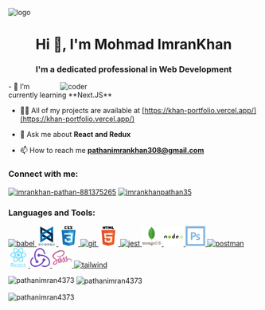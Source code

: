 ![logo](https://images.unsplash.com/photo-1633356122544-f134324a6cee?ixlib=rb-4.0.3&ixid=M3wxMjA3fDB8MHxzZWFyY2h8MXx8cmVhY3QlMjBqc3xlbnwwfHwwfHx8MA%3D%3D&auto=format&fit=crop&w=600&q=60)
<h1 align="center">Hi 👋, I'm Mohmad ImranKhan</h1>
<h3 align="center">I'm a dedicated professional in Web Development</h3>
<img align="right" alt="coder" width="400" src="https://media3.giphy.com/media/qgQUggAC3Pfv687qPC/giphy.gif?cid=ecf05e4758ihtaok5qgsnti9ea129os6hcxldtrvo5mt175h&ep=v1_gifs_search&rid=giphy.gif&ct=g">
- 🌱 I’m currently learning **Next.JS**

- 👨‍💻 All of my projects are available at [https://khan-portfolio.vercel.app/](https://khan-portfolio.vercel.app/)

- 💬 Ask me about **React and Redux**

- 📫 How to reach me **pathanimrankhan308@gmail.com**

<h3 align="left">Connect with me:</h3>
<p align="left">
<a href="https://linkedin.com/in/imrankhan-pathan-881375265" target="blank"><img align="center" src="https://raw.githubusercontent.com/rahuldkjain/github-profile-readme-generator/master/src/images/icons/Social/linked-in-alt.svg" alt="imrankhan-pathan-881375265" height="30" width="40" /></a>
<a href="https://instagram.com/imrankhanpathan35" target="blank"><img align="center" src="https://raw.githubusercontent.com/rahuldkjain/github-profile-readme-generator/master/src/images/icons/Social/instagram.svg" alt="imrankhanpathan35" height="30" width="40" /></a>
</p>

<h3 align="left">Languages and Tools:</h3>
<p align="left"> <a href="https://babeljs.io/" target="_blank" rel="noreferrer"> <img src="https://www.vectorlogo.zone/logos/babeljs/babeljs-icon.svg" alt="babel" width="40" height="40"/> </a> <a href="https://backbonejs.org" target="_blank" rel="noreferrer"> <img src="https://raw.githubusercontent.com/devicons/devicon/master/icons/backbonejs/backbonejs-original-wordmark.svg" alt="backbonejs" width="40" height="40"/> </a> <a href="https://www.w3schools.com/css/" target="_blank" rel="noreferrer"> <img src="https://raw.githubusercontent.com/devicons/devicon/master/icons/css3/css3-original-wordmark.svg" alt="css3" width="40" height="40"/> </a> <a href="https://git-scm.com/" target="_blank" rel="noreferrer"> <img src="https://www.vectorlogo.zone/logos/git-scm/git-scm-icon.svg" alt="git" width="40" height="40"/> </a> <a href="https://www.w3.org/html/" target="_blank" rel="noreferrer"> <img src="https://raw.githubusercontent.com/devicons/devicon/master/icons/html5/html5-original-wordmark.svg" alt="html5" width="40" height="40"/> </a> <a href="https://jestjs.io" target="_blank" rel="noreferrer"> <img src="https://www.vectorlogo.zone/logos/jestjsio/jestjsio-icon.svg" alt="jest" width="40" height="40"/> </a> <a href="https://www.mongodb.com/" target="_blank" rel="noreferrer"> <img src="https://raw.githubusercontent.com/devicons/devicon/master/icons/mongodb/mongodb-original-wordmark.svg" alt="mongodb" width="40" height="40"/> </a> <a href="https://nodejs.org" target="_blank" rel="noreferrer"> <img src="https://raw.githubusercontent.com/devicons/devicon/master/icons/nodejs/nodejs-original-wordmark.svg" alt="nodejs" width="40" height="40"/> </a> <a href="https://www.photoshop.com/en" target="_blank" rel="noreferrer"> <img src="https://raw.githubusercontent.com/devicons/devicon/master/icons/photoshop/photoshop-line.svg" alt="photoshop" width="40" height="40"/> </a> <a href="https://postman.com" target="_blank" rel="noreferrer"> <img src="https://www.vectorlogo.zone/logos/getpostman/getpostman-icon.svg" alt="postman" width="40" height="40"/> </a> <a href="https://reactjs.org/" target="_blank" rel="noreferrer"> <img src="https://raw.githubusercontent.com/devicons/devicon/master/icons/react/react-original-wordmark.svg" alt="react" width="40" height="40"/> </a> <a href="https://redux.js.org" target="_blank" rel="noreferrer"> <img src="https://raw.githubusercontent.com/devicons/devicon/master/icons/redux/redux-original.svg" alt="redux" width="40" height="40"/> </a> <a href="https://sass-lang.com" target="_blank" rel="noreferrer"> <img src="https://raw.githubusercontent.com/devicons/devicon/master/icons/sass/sass-original.svg" alt="sass" width="40" height="40"/> </a> <a href="https://tailwindcss.com/" target="_blank" rel="noreferrer"> <img src="https://www.vectorlogo.zone/logos/tailwindcss/tailwindcss-icon.svg" alt="tailwind" width="40" height="40"/> </a> </p>

<p><img align="left" src="https://github-readme-stats.vercel.app/api/top-langs?username=pathanimran4373&show_icons=true&locale=en&layout=compact" alt="pathanimran4373" /></p>

<p>&nbsp;<img align="center" src="https://github-readme-stats.vercel.app/api?username=pathanimran4373&show_icons=true&locale=en" alt="pathanimran4373" /></p>

<p><img align="center" src="https://github-readme-streak-stats.herokuapp.com/?user=pathanimran4373&" alt="pathanimran4373" /></p>
